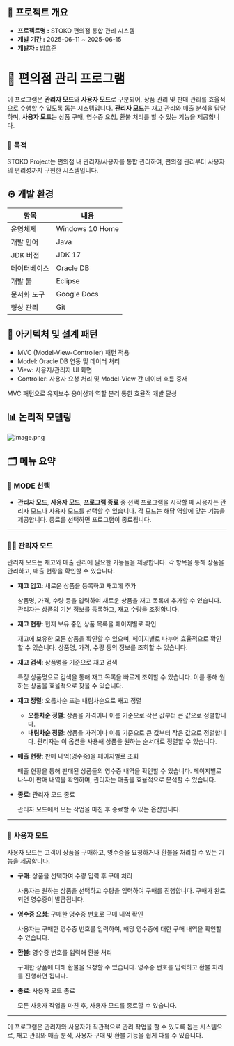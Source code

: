 ## 📌 프로젝트 개요

- **프로젝트명 :** STOKO 편의점 통합 관리 시스템
- **개발 기간 :** 2025-06-11 ~ 2025-06-15
- **개발자 :** 방효준

# 🛒 편의점 관리 프로그램

이 프로그램은 **관리자 모드**와 **사용자 모드**로 구분되어, 상품 관리 및 판매 관리를 효율적으로 수행할 수 있도록 돕는 시스템입니다. **관리자 모드**는 재고 관리와 매출 분석을 담당하며, **사용자 모드**는 상품 구매, 영수증 요청, 환불 처리를 할 수 있는 기능을 제공합니다.

### 🎯 목적

STOKO Project는 편의점 내 관리자/사용자를 통합 관리하여, 편의점 관리부터 사용자의 편리성까지 구현한 시스템입니다.

## ⚙️ 개발 환경

| 항목 | 내용 |
| --- | --- |
| 운영체제 | Windows 10 Home |
| 개발 언어 | Java |
| JDK 버전 | JDK 17 |
| 데이터베이스 | Oracle DB |
| 개발 툴 | Eclipse |
| 문서화 도구 | Google Docs |
| 형상 관리 | Git |

## 🧩 아키텍처 및 설계 패턴

- MVC (Model-View-Controller) 패턴 적용
- Model: Oracle DB 연동 및 데이터 처리
- View: 사용자/관리자 UI 화면
- Controller: 사용자 요청 처리 및 Model-View 간 데이터 흐름 중재

MVC 패턴으로 유지보수 용이성과 역할 분리 통한 효율적 개발 달성

## 📊 논리적 모델링
![image.png](attachment:af86f009-22b5-4e98-ac2f-198919082612:image.png)

## 🗂️ 메뉴 요약

### 🔧 MODE 선택

- **관리자 모드**, **사용자 모드**, **프로그램 종료** 중 선택
프로그램을 시작할 때 사용자는 관리자 모드나 사용자 모드를 선택할 수 있습니다. 각 모드는 해당 역할에 맞는 기능을 제공합니다. 종료를 선택하면 프로그램이 종료됩니다.

---

### 👨‍💼 관리자 모드

관리자 모드는 재고와 매출 관리에 필요한 기능들을 제공합니다. 각 항목을 통해 상품을 관리하고, 매출 현황을 확인할 수 있습니다.

- **재고 입고**: 새로운 상품을 등록하고 재고에 추가
    
    상품명, 가격, 수량 등을 입력하여 새로운 상품을 재고 목록에 추가할 수 있습니다. 관리자는 상품의 기본 정보를 등록하고, 재고 수량을 조정합니다.
    
- **재고 현황**: 현재 보유 중인 상품 목록을 페이지별로 확인
    
    재고에 보유한 모든 상품을 확인할 수 있으며, 페이지별로 나누어 효율적으로 확인할 수 있습니다. 상품명, 가격, 수량 등의 정보를 조회할 수 있습니다.
    
- **재고 검색**: 상품명을 기준으로 재고 검색
    
    특정 상품명으로 검색을 통해 재고 목록을 빠르게 조회할 수 있습니다. 이를 통해 원하는 상품을 효율적으로 찾을 수 있습니다.
    
- **재고 정렬**: 오름차순 또는 내림차순으로 재고 정렬
    - **오름차순 정렬**: 상품을 가격이나 이름 기준으로 작은 값부터 큰 값으로 정렬합니다.
    - **내림차순 정렬**: 상품을 가격이나 이름 기준으로 큰 값부터 작은 값으로 정렬합니다.
    관리자는 이 옵션을 사용해 상품을 원하는 순서대로 정렬할 수 있습니다.
- **매출 현황**: 판매 내역(영수증)을 페이지별로 조회
    
    매출 현황을 통해 판매된 상품들의 영수증 내역을 확인할 수 있습니다. 페이지별로 나누어 판매 내역을 확인하며, 관리자는 매출을 효율적으로 분석할 수 있습니다.
    
- **종료**: 관리자 모드 종료
    
    관리자 모드에서 모든 작업을 마친 후 종료할 수 있는 옵션입니다.
    

---

### 🛒 사용자 모드

사용자 모드는 고객이 상품을 구매하고, 영수증을 요청하거나 환불을 처리할 수 있는 기능을 제공합니다.

- **구매**: 상품을 선택하여 수량 입력 후 구매 처리
    
    사용자는 원하는 상품을 선택하고 수량을 입력하여 구매를 진행합니다. 구매가 완료되면 영수증이 발급됩니다.
    
- **영수증 요청**: 구매한 영수증 번호로 구매 내역 확인
    
    사용자는 구매한 영수증 번호를 입력하여, 해당 영수증에 대한 구매 내역을 확인할 수 있습니다.
    
- **환불**: 영수증 번호를 입력해 환불 처리
    
    구매한 상품에 대해 환불을 요청할 수 있습니다. 영수증 번호를 입력하고 환불 처리를 진행하면 됩니다.
    
- **종료**: 사용자 모드 종료
    
    모든 사용자 작업을 마친 후, 사용자 모드를 종료할 수 있습니다.

---

이 프로그램은 관리자와 사용자가 직관적으로 관리 작업을 할 수 있도록 돕는 시스템으로, 재고 관리와 매출 분석, 사용자 구매 및 환불 기능을 쉽게 다룰 수 있습니다.
